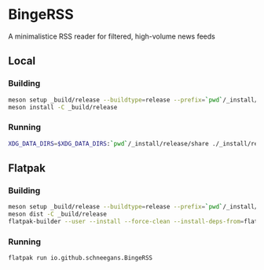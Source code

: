 # BingeRSS

A minimalistice RSS reader for filtered, high-volume news feeds

## Local

### Building

```bash
meson setup _build/release --buildtype=release --prefix=`pwd`/_install/release
meson install -C _build/release
```

### Running

```bash
XDG_DATA_DIRS=$XDG_DATA_DIRS:`pwd`/_install/release/share ./_install/release/bin/binge-rss
```

## Flatpak

### Building

```bash
meson setup _build/release --buildtype=release --prefix=`pwd`/_install/release
meson dist -C _build/release
flatpak-builder --user --install --force-clean --install-deps-from=flathub _repo build-aux/io.github.schneegans.BingeRSS.json
```

### Running

```bash
flatpak run io.github.schneegans.BingeRSS
```